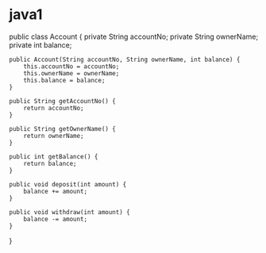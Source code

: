 # java1

public class Account {
    private String accountNo;
    private String ownerName;
    private int balance;

    public Account(String accountNo, String ownerName, int balance) {
        this.accountNo = accountNo;
        this.ownerName = ownerName;
        this.balance = balance;
    }

    public String getAccountNo() {
        return accountNo;
    }

    public String getOwnerName() {
        return ownerName;
    }

    public int getBalance() {
        return balance;
    }

    public void deposit(int amount) {
        balance += amount;
    }

    public void withdraw(int amount) {
        balance -= amount;
    }
}
